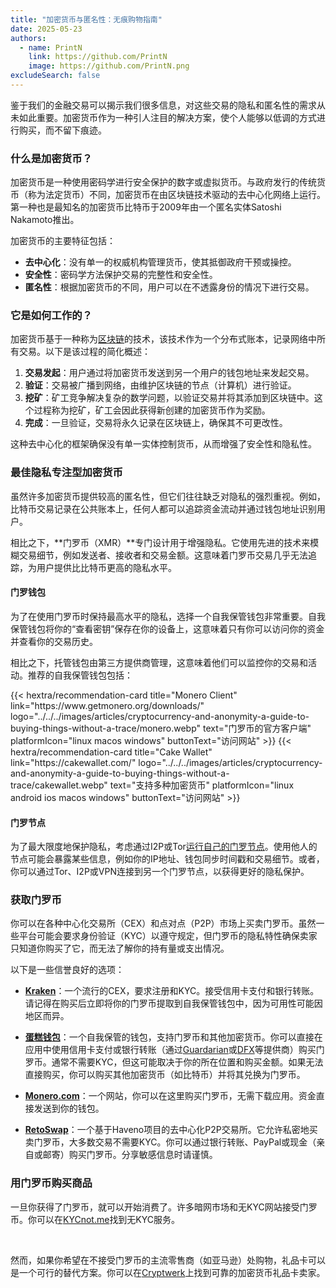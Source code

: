 ```yaml
---
title: "加密货币与匿名性：无痕购物指南"
date: 2025-05-23
authors:
  - name: PrintN
    link: https://github.com/PrintN
    image: https://github.com/PrintN.png
excludeSearch: false
---
```

鉴于我们的金融交易可以揭示我们很多信息，对这些交易的隐私和匿名性的需求从未如此重要。加密货币作为一种引人注目的解决方案，使个人能够以低调的方式进行购买，而不留下痕迹。

### 什么是加密货币？
加密货币是一种使用密码学进行安全保护的数字或虚拟货币。与政府发行的传统货币（称为法定货币）不同，加密货币在由区块链技术驱动的去中心化网络上运行。第一种也是最知名的加密货币比特币于2009年由一个匿名实体Satoshi Nakamoto推出。

加密货币的主要特征包括：
- **去中心化**：没有单一的权威机构管理货币，使其抵御政府干预或操控。
- **安全性**：密码学方法保护交易的完整性和安全性。
- **匿名性**：根据加密货币的不同，用户可以在不透露身份的情况下进行交易。

### 它是如何工作的？
加密货币基于一种称为[区块链](https://zh.wikipedia.org/wiki/Blockchain)的技术，该技术作为一个分布式账本，记录网络中所有交易。以下是该过程的简化概述：
1. **交易发起**：用户通过将加密货币发送到另一个用户的钱包地址来发起交易。
2. **验证**：交易被广播到网络，由维护区块链的节点（计算机）进行验证。
3. **挖矿**：矿工竞争解决复杂的数学问题，以验证交易并将其添加到区块链中。这个过程称为挖矿，矿工会因此获得新创建的加密货币作为奖励。
4. **完成**：一旦验证，交易将永久记录在区块链上，确保其不可更改性。

这种去中心化的框架确保没有单一实体控制货币，从而增强了安全性和隐私性。

### 最佳隐私专注型加密货币
虽然许多加密货币提供较高的匿名性，但它们往往缺乏对隐私的强烈重视。例如，比特币交易记录在公共账本上，任何人都可以追踪资金流动并通过钱包地址识别用户。

相比之下，**门罗币（XMR）**专门设计用于增强隐私。它使用先进的技术来模糊交易细节，例如发送者、接收者和交易金额。这意味着门罗币交易几乎无法追踪，为用户提供比比特币更高的隐私水平。

#### 门罗钱包
为了在使用门罗币时保持最高水平的隐私，选择一个自我保管钱包非常重要。自我保管钱包将你的“查看密钥”保存在你的设备上，这意味着只有你可以访问你的资金并查看你的交易历史。

相比之下，托管钱包由第三方提供商管理，这意味着他们可以监控你的交易和活动。推荐的自我保管钱包包括：

<div class="recommendations">
  <div class="grid">
    {{< hextra/recommendation-card title="Monero Client" link="https://www.getmonero.org/downloads/" logo="../../../images/articles/cryptocurrency-and-anonymity-a-guide-to-buying-things-without-a-trace/monero.webp" text="门罗币的官方客户端" platformIcon="linux macos windows" buttonText="访问网站" >}}
    {{< hextra/recommendation-card title="Cake Wallet" link="https://cakewallet.com/" logo="../../../images/articles/cryptocurrency-and-anonymity-a-guide-to-buying-things-without-a-trace/cakewallet.webp" text="支持多种加密货币" platformIcon="linux android ios macos windows" buttonText="访问网站" >}}
  </div>
</div>

#### 门罗节点
为了最大限度地保护隐私，考虑通过I2P或Tor[运行自己的门罗节点](https://docs.getmonero.org/running-node/monerod-systemd/)。使用他人的节点可能会暴露某些信息，例如你的IP地址、钱包同步时间戳和交易细节。或者，你可以通过Tor、I2P或VPN连接到另一个门罗节点，以获得更好的隐私保护。

### 获取门罗币
你可以在各种中心化交易所（CEX）和点对点（P2P）市场上买卖门罗币。虽然一些平台可能会要求身份验证（KYC）以遵守规定，但门罗币的隐私特性确保卖家只知道你购买了它，而无法了解你的持有量或支出情况。

以下是一些信誉良好的选项：
- **[Kraken](https://www.kraken.com/)**：一个流行的CEX，要求注册和KYC。接受信用卡支付和银行转账。请记得在购买后立即将你的门罗币提取到自我保管钱包中，因为可用性可能因地区而异。

- **[蛋糕钱包](https://cakewallet.com/)**：一个自我保管的钱包，支持门罗币和其他加密货币。你可以直接在应用中使用信用卡支付或银行转账（通过[Guardarian](https://guardarian.com/)或[DFX](https://dfx.swiss/)等提供商）购买门罗币。通常不需要KYC，但这可能取决于你的所在位置和购买金额。如果无法直接购买，你可以购买其他加密货币（如比特币）并将其兑换为门罗币。

- **[Monero.com](https://www.monero.com/)**：一个网站，你可以在这里购买门罗币，无需下载应用。资金直接发送到你的钱包。

- **[RetoSwap](https://retoswap.com/)**：一个基于Haveno项目的去中心化P2P交易所。它允许私密地买卖门罗币，大多数交易不需要KYC。你可以通过银行转账、PayPal或现金（亲自或邮寄）购买门罗币。分享敏感信息时请谨慎。

### 用门罗币购买商品
一旦你获得了门罗币，就可以开始消费了。许多暗网市场和无KYC网站接受门罗币。你可以在[KYCnot.me](https://kycnot.me)找到无KYC服务。

<br>

然而，如果你希望在不接受门罗币的主流零售商（如亚马逊）处购物，礼品卡可以是一个可行的替代方案。你可以在[Cryptwerk](https://cryptwerk.com/companies/giftcards/)上找到可靠的加密货币礼品卡卖家。